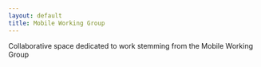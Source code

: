```yaml
---
layout: default
title: Mobile Working Group
---
```


Collaborative space dedicated to work stemming from the Mobile Working Group
